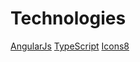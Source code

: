 # Technologies
[AngularJs](https://angularjs.org/)
[TypeScript](https://www.typescriptlang.org/)
[Icons8](https://icons8.com/)
